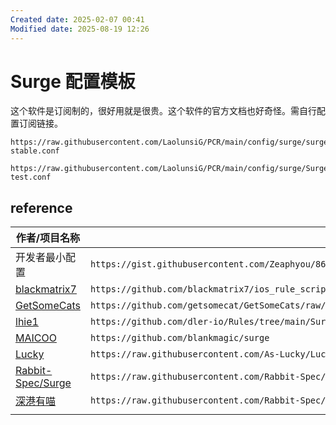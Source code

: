 ```yaml
---
Created date: 2025-02-07 00:41
Modified date: 2025-08-19 12:26
---
```

# Surge 配置模板

这个软件是订阅制的，很好用就是很贵。这个软件的官方文档也好奇怪。需自行配置订阅链接。

```
https://raw.githubusercontent.com/LaolunsiG/PCR/main/config/surge/surge-stable.conf
```

```
https://raw.githubusercontent.com/LaolunsiG/PCR/main/config/surge/Surge-test.conf
```

## reference

| 作者/项目名称                                                                                    | 配置链接                                                                                                                                   |
| ------------------------------------------------------------------------------------------ | -------------------------------------------------------------------------------------------------------------------------------------- |
| 开发者最小配置                                                                                    | `https://gist.githubusercontent.com/Zeaphyou/864aebea248ca1bb8000e0e5623b65f3/raw/c36413c715f43f22772d3c2353358e1ff936b2e6/Surge.conf` |
| [blackmatrix7](https://github.com/blackmatrix7/ios_rule_script/tree/master/rewrite/Surge)  | `https://github.com/blackmatrix7/ios_rule_script/tree/master/rewrite/Surge`                                                            |
| [GetSomeCats](https://github.com/getsomecat/GetSomeCats)                                   | `https://github.com/getsomecat/GetSomeCats/raw/Surge/FishChips.conf`                                                                   |
| [lhie1](https://github.com/dler-io/Rules/tree/main/Surge)                                  | `https://github.com/dler-io/Rules/tree/main/Surge`                                                                                     |
| [MAICOO](https://github.com/blankmagic/surge)                                              | `https://github.com/blankmagic/surge`                                                                                                  |
| [Lucky](https://github.com/As-Lucky/Lucky)                                                 | `https://raw.githubusercontent.com/As-Lucky/Lucky/main/Lucky-Surge.conf`                                                               |
| [Rabbit-Spec/Surge](https://github.com/Rabbit-Spec/Surge)                                  | `https://raw.githubusercontent.com/Rabbit-Spec/Surge/Master/Conf/Spec/Surge.conf`                                                      |
| [深港有喵](https://raw.githubusercontent.com/Rabbit-Spec/Surge/Master/Conf/Spec/Surge-EN.conf) | `https://raw.githubusercontent.com/Rabbit-Spec/Surge/Master/Conf/Spec/Surge-EN.conf`                                                   |
|                                                                                            |                                                                                                                                        |
